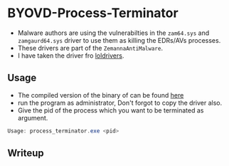 # BYOVD-Process-Terminator

- Malware authors are using the vulnerabilties in the `zam64.sys` and `zamgaurd64.sys` driver to use them as killing the EDRs/AVs processes.
- These drivers are part of the `ZemannaAntiMalware`. 
- I have taken the driver fro [loldrivers](https://www.loldrivers.io/drivers/e5f12b82-8d07-474e-9587-8c7b3714d60c/).

## Usage

- The compiled version of the binary of can be found [here](/BYOVD-Process-Terminator/x64/Debug/process_terminator.exe) 
- run the program as administrator, Don't forgot to copy the driver also.
- Give the pid of the process which you want to be terminated as argument.
```powershell
Usage: process_terminator.exe <pid>
```

## Writeup